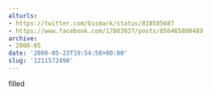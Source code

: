 ```yaml
---
alturls:
- https://twitter.com/bismark/status/818585687
- https://www.facebook.com/17803937/posts/856465898489
archive:
- 2008-05
date: '2008-05-23T19:54:58+00:00'
slug: '1211572498'
---
```


filled

